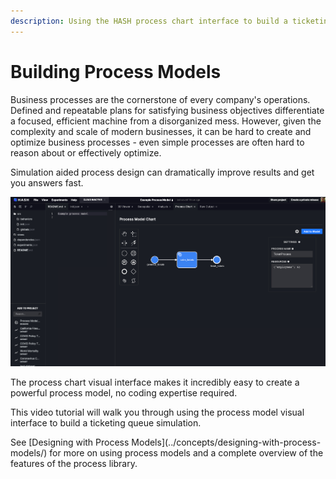 ```yaml
---
description: Using the HASH process chart interface to build a ticketing queue simulation
---
```


# Building Process Models

Business processes are the cornerstone of every company's operations. Defined and repeatable plans for satisfying business objectives differentiate a focused, efficient machine from a disorganized mess. However, given the complexity and scale of modern businesses, it can be hard to create and optimize business processes - even simple processes are often hard to reason about or effectively optimize.

Simulation aided process design can dramatically improve results and get you answers fast.

![](../.gitbook/assets/image%20%2853%29.png)

The process chart visual interface makes it incredibly easy to create a powerful process model, no coding expertise required.

<Embed url="https://www.youtube.com/watch?v=1XHZREmn9TA" caption="" />

This video tutorial will walk you through using the process model visual interface to build a ticketing queue simulation.

<Hint style="info">
See [Designing with Process Models](../concepts/designing-with-process-models/) for more on using process models and a complete overview of the features of the process library.
</Hint>

